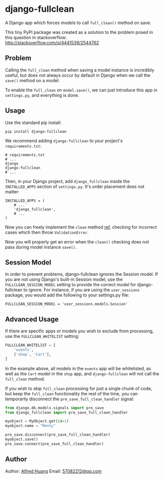 # django-fullclean

A Django app which forces models to call `full_clean()` method on save.

This tiny PyPI package was created as a solution to the problem posed 
in this question in stackoverflow: <http://stackoverflow.com/q/4441539/2544762>

## Problem

Calling the `full_clean` method when saving a model instance is incredibly useful, 
but does not always occur by default in Django when we call the `save()` method 
on a model.

To enable the `full_clean` on `model.save()`, we can just introduce this app
in `settings.py`, and everything is done.

## Usage

Use the standard pip install:

```
pip install django-fullclean
```

We recommend adding `django-fullclean` to your project's `requirements.txt`:

```
# requirements.txt
# ...
django
django-fullclean
# ...
```

Then, in your Django project, add `django_fullclean` inside the `INSTALLED_APPS`
section of `settings.py`. It's order placement does not matter:

```
INSTALLED_APPS = (
    # ...
    'django_fullclean',
    # ...
)
```

Now you can freely implement the `clean` method
[ref](https://docs.djangoproject.com/en/1.9/ref/models/instances/#validating-objects),
checking for incorrect cases which then throw `ValidationError`.

Now you will properly get an error when the `clean()` checking does not pass 
during model instance `save()`.

## Session Model

In order to prevent problems, django-fullclean ignores the Session model. If you 
are not using Django's built-in Session model, use the `FULLCLEAN_SESSION_MODEL` 
setting to provide the correct model for django-fullclean to ignore. For instance, 
if you are using the `user_sessions` package, you would add the following to your 
settings.py file:

    FULLCLEAN_SESSION_MODEL = 'user_sessions.models.Session'

## Advanced Usage

If there are specific apps or models you wish to exclude from processing, use the 
`FULLCLEAN_WHITELIST` setting:

```python
FULLCLEAN_WHITELIST = [
    'events',
    ['shop', 'Cart'],
]
```

In the example above, all models in the `events` app will be whitelisted, as well 
as the `Cart` model in the `shop` app, and `django-fullclean` will not call the 
`full_clean` method.

If you wish to skip `full_clean` processing for just a single chunk of code, but 
keep the `full_clean` functionality the rest of the time, you can temporarily 
disconnect the `pre_save_full_clean_handler` signal:

```python
from django.db.models.signals import pre_save
from django_fullclean import pre_save_full_clean_handler

myobject = MyObject.get(id=1)
myobject.name = "Monty"

pre_save.disconnect(pre_save_full_clean_handler)
myobject.save()
pre_save.connect(pre_save_full_clean_handler)
```

## Author

Author: [Alfred Huang](https://www.huangwenchao.com.cn)
Email: [57082212@qq.com](mailto:57082212@qq.com)
